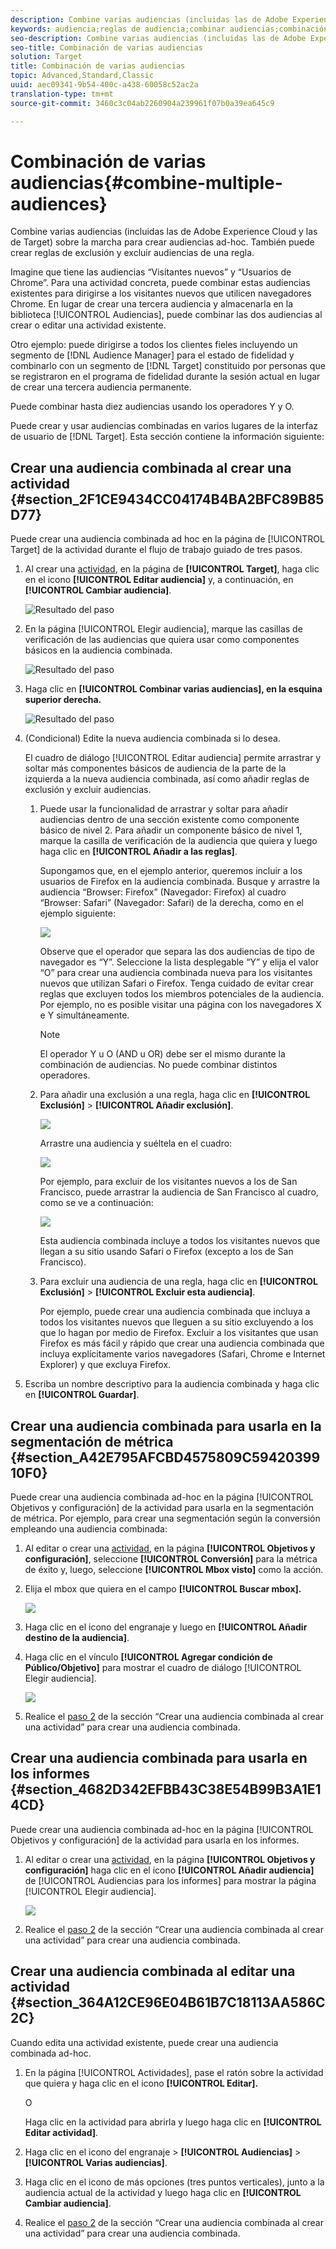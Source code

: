 ```yaml
---
description: Combine varias audiencias (incluidas las de Adobe Experience Cloud y las de Target) sobre la marcha para crear audiencias ad-hoc. También puede crear reglas de exclusión y excluir audiencias de una regla.
keywords: audiencia;reglas de audiencia;combinar audiencias;combinación de audiencias;exclusión;añadir exclusión;excluir;audiencia específica
seo-description: Combine varias audiencias (incluidas las de Adobe Experience Cloud y las de Target) sobre la marcha para crear audiencias ad-hoc. También puede crear reglas de exclusión y excluir audiencias de una regla.
seo-title: Combinación de varias audiencias
solution: Target
title: Combinación de varias audiencias
topic: Advanced,Standard,Classic
uuid: aec09341-9b54-400c-a438-60058c52ac2a
translation-type: tm+mt
source-git-commit: 3460c3c04ab2260904a239961f07b0a39ea645c9

---
```



# Combinación de varias audiencias{#combine-multiple-audiences}

Combine varias audiencias (incluidas las de Adobe Experience Cloud y las de Target) sobre la marcha para crear audiencias ad-hoc. También puede crear reglas de exclusión y excluir audiencias de una regla.

Imagine que tiene las audiencias “Visitantes nuevos” y “Usuarios de Chrome”. Para una actividad concreta, puede combinar estas audiencias existentes para dirigirse a los visitantes nuevos que utilicen navegadores Chrome. En lugar de crear una tercera audiencia y almacenarla en la biblioteca [!UICONTROL Audiencias], puede combinar las dos audiencias al crear o editar una actividad existente.

Otro ejemplo: puede dirigirse a todos los clientes fieles incluyendo un segmento de [!DNL Audience Manager] para el estado de fidelidad y combinarlo con un segmento de [!DNL Target] constituido por personas que se registraron en el programa de fidelidad durante la sesión actual en lugar de crear una tercera audiencia permanente.

Puede combinar hasta diez audiencias usando los operadores Y y O.

Puede crear y usar audiencias combinadas en varios lugares de la interfaz de usuario de [!DNL Target]. Esta sección contiene la información siguiente:

## Crear una audiencia combinada al crear una actividad   {#section_2F1CE9434CC04174B4BA2BFC89B85D77}

Puede crear una audiencia combinada ad hoc en la página de [!UICONTROL Target] de la actividad durante el flujo de trabajo guiado de tres pasos.

1. Al crear una [actividad](../c-activities/activities.md#concept_D317A95A1AB54674BA7AB65C7985BA03), en la página de **[!UICONTROL Target]**, haga clic en el icono **[!UICONTROL Editar audiencia]** y, a continuación, en **[!UICONTROL Cambiar audiencia]**.

   ![Resultado del paso](assets/edit_audience.png)

1. En la página [!UICONTROL Elegir audiencia], marque las casillas de verificación de las audiencias que quiera usar como componentes básicos en la audiencia combinada.

   ![Resultado del paso](assets/combine_multiple_audiences1.png)

1. Haga clic en **[!UICONTROL Combinar varias audiencias], en la esquina superior derecha.**

   ![Resultado del paso](assets/combine_multiple_audiences2.png)

1. (Condicional) Edite la nueva audiencia combinada si lo desea.

   El cuadro de diálogo [!UICONTROL Editar audiencia] permite arrastrar y soltar más componentes básicos de audiencia de la parte de la izquierda a la nueva audiencia combinada, así como añadir reglas de exclusión y excluir audiencias.

   1. Puede usar la funcionalidad de arrastrar y soltar para añadir audiencias dentro de una sección existente como componente básico de nivel 2. Para añadir un componente básico de nivel 1, marque la casilla de verificación de la audiencia que quiera y luego haga clic en **[!UICONTROL Añadir a las reglas]**.

      Supongamos que, en el ejemplo anterior, queremos incluir a los usuarios de Firefox en la audiencia combinada. Busque y arrastre la audiencia “Browser: Firefox” (Navegador: Firefox) al cuadro “Browser: Safari” (Navegador: Safari) de la derecha, como en el ejemplo siguiente:

      ![](assets/combine_multiple_audiences3.png)

      Observe que el operador que separa las dos audiencias de tipo de navegador es “Y”. Seleccione la lista desplegable “Y” y elija el valor “O” para crear una audiencia combinada nueva para los visitantes nuevos que utilizan Safari o Firefox. Tenga cuidado de evitar crear reglas que excluyen todos los miembros potenciales de la audiencia. Por ejemplo, no es posible visitar una página con los navegadores X e Y simultáneamente.

      >[!NOTE]
      >
      >El operador Y u O (AND u OR) debe ser el mismo durante la combinación de audiencias. No puede combinar distintos operadores.

   1. Para añadir una exclusión a una regla, haga clic en **[!UICONTROL Exclusión]** &gt; **[!UICONTROL Añadir exclusión]**.

      ![](assets/combine_multiple_audiences3a.png)

      Arrastre una audiencia y suéltela en el cuadro:

      ![](assets/combine_multiple_audiences3b.png)

      Por ejemplo, para excluir de los visitantes nuevos a los de San Francisco, puede arrastrar la audiencia de San Francisco al cuadro, como se ve a continuación:

      ![](assets/combine_multiple_audiences3b2.png)

      Esta audiencia combinada incluye a todos los visitantes nuevos que llegan a su sitio usando Safari o Firefox (excepto a los de San Francisco).

   1. Para excluir una audiencia de una regla, haga clic en **[!UICONTROL Exclusión]** &gt; **[!UICONTROL Excluir esta audiencia]**.

      Por ejemplo, puede crear una audiencia combinada que incluya a todos los visitantes nuevos que lleguen a su sitio excluyendo a los que lo hagan por medio de Firefox. Excluir a los visitantes que usan Firefox es más fácil y rápido que crear una audiencia combinada que incluya explícitamente varios navegadores (Safari, Chrome e Internet Explorer) y que excluya Firefox.

1. Escriba un nombre descriptivo para la audiencia combinada y haga clic en **[!UICONTROL Guardar]**.

## Crear una audiencia combinada para usarla en la segmentación de métrica {#section_A42E795AFCBD4575809C5942039910F0}

Puede crear una audiencia combinada ad-hoc en la página [!UICONTROL Objetivos y configuración] de la actividad para usarla en la segmentación de métrica. Por ejemplo, para crear una segmentación según la conversión empleando una audiencia combinada:

1. Al editar o crear una [actividad](../c-activities/activities.md#concept_D317A95A1AB54674BA7AB65C7985BA03), en la página **[!UICONTROL Objetivos y configuración]**, seleccione **[!UICONTROL Conversión]** para la métrica de éxito y, luego, seleccione **[!UICONTROL Mbox visto]** como la acción.
1. Elija el mbox que quiera en el campo **[!UICONTROL Buscar mbox].**

   ![](assets/combine_multiple_audiences4.png)

1. Haga clic en el icono del engranaje y luego en **[!UICONTROL Añadir destino de la audiencia]**.
1. Haga clic en el vínculo **[!UICONTROL Agregar condición de Público/Objetivo]** para mostrar el cuadro de diálogo [!UICONTROL Elegir audiencia].

   ![](assets/combine_multiple_audiences5.png)

1. Realice el [paso 2](../c-target/combining-multiple-audiences.md#section_2F1CE9434CC04174B4BA2BFC89B85D77) de la sección “Crear una audiencia combinada al crear una actividad” para crear una audiencia combinada.

## Crear una audiencia combinada para usarla en los informes {#section_4682D342EFBB43C38E54B99B3A1E14CD}

Puede crear una audiencia combinada ad-hoc en la página [!UICONTROL Objetivos y configuración] de la actividad para usarla en los informes.

1. Al editar o crear una [actividad](../c-activities/activities.md#concept_D317A95A1AB54674BA7AB65C7985BA03), en la página **[!UICONTROL Objetivos y configuración]** haga clic en el icono **[!UICONTROL Añadir audiencia]** de [!UICONTROL Audiencias para los informes] para mostrar la página [!UICONTROL Elegir audiencia].

   ![](assets/combine_multiple_audiences6.png)

1. Realice el [paso 2](../c-target/combining-multiple-audiences.md#section_2F1CE9434CC04174B4BA2BFC89B85D77) de la sección “Crear una audiencia combinada al crear una actividad” para crear una audiencia combinada.

## Crear una audiencia combinada al editar una actividad {#section_364A12CE96E04B61B7C18113AA586C2C}

Cuando edita una actividad existente, puede crear una audiencia combinada ad-hoc.

1. En la página [!UICONTROL Actividades], pase el ratón sobre la actividad que quiera y haga clic en el icono **[!UICONTROL Editar].**

   O

   Haga clic en la actividad para abrirla y luego haga clic en **[!UICONTROL Editar actividad]**.

1. Haga clic en el icono del engranaje &gt; **[!UICONTROL Audiencias]** &gt; **[!UICONTROL Varias audiencias]**.
1. Haga clic en el icono de más opciones (tres puntos verticales), junto a la audiencia actual de la actividad y luego haga clic en **[!UICONTROL Cambiar audiencia]**.
1. Realice el [paso 2](../c-target/combining-multiple-audiences.md#section_2F1CE9434CC04174B4BA2BFC89B85D77) de la sección “Crear una audiencia combinada al crear una actividad” para crear una audiencia combinada.

